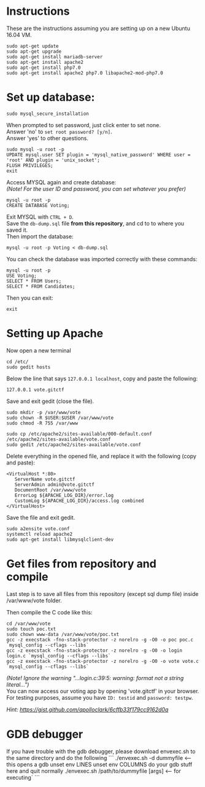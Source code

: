 # Instructions
These are the instructions assuming you are setting up on a new Ubuntu 16.04 VM.

```
sudo apt-get update  
sudo apt-get upgrade  
sudo apt-get install mariadb-server  
sudo apt-get install apache2  
sudo apt-get install php7.0  
sudo apt-get install apache2 php7.0 libapache2-mod-php7.0
```

<h1>Set up database:</h1>

```
sudo mysql_secure_installation
```  
When prompted to set password, just click enter to set none.  
Answer 'no' to `set root password? [y/n]`.  
Answer 'yes' to other questions.

```
sudo mysql -u root -p 
UPDATE mysql.user SET plugin = 'mysql_native_password' WHERE user = 'root' AND plugin = 'unix_socket';
FLUSH PRIVILEGES;
exit
```

Access MYSQL again and create database:  
*(Note! For the user ID and password, you can set whatever you prefer)*
```
mysql -u root -p  
CREATE DATABASE Voting;
```

Exit MYSQL with `CTRL + D`.  
Save the `db-dump.sql` file **from this repository**, and cd to to where you saved it.  
Then import the database:

```
mysql -u root -p Voting < db-dump.sql
```

You can check the database was imported correctly with these commands:
```
mysql -u root -p  
USE Voting;
SELECT * FROM Users; 
SELECT * FROM Candidates;
```
Then you can exit:
```
exit 
```
<h1>Setting up Apache </h1>

Now open a new terminal  
```
cd /etc/  
sudo gedit hosts  
```
Below the line that says `127.0.0.1 localhost`, copy and paste the following:
```
127.0.0.1 vote.gitctf  
```
Save and exit gedit (close the file).

```
sudo mkdir -p /var/www/vote  
sudo chown -R $USER:$USER /var/www/vote
sudo chmod -R 755 /var/www  

sudo cp /etc/apache2/sites-available/000-default.conf /etc/apache2/sites-available/vote.conf  
sudo gedit /etc/apache2/sites-available/vote.conf  
```

Delete everything in the opened file, and replace it with the following (copy and paste):
```
<VirtualHost *:80>  
   ServerName vote.gitctf  
   ServerAdmin admin@vote.gitctf  
   DocumentRoot /var/www/vote  
   ErrorLog ${APACHE_LOG_DIR}/error.log  
   CustomLog ${APACHE_LOG_DIR}/access.log combined  
</VirtualHost>
```
Save the file and exit gedit.
```
sudo a2ensite vote.conf  
systemctl reload apache2  
sudo apt-get install libmysqlclient-dev  
```

<h1>Get files from repository and compile</h1>
Last step is to save all files from this repository (except sql dump file) inside /var/www/vote folder.  


Then compile the C code like this:  
```
cd /var/www/vote
sudo touch poc.txt
sudo chown www-data /var/www/vote/poc.txt
gcc -z execstack -fno-stack-protector -z norelro -g -O0 -o poc poc.c `mysql_config --cflags --libs`
gcc -z execstack -fno-stack-protector -z norelro -g -O0 -o login login.c `mysql_config --cflags --libs`
gcc -z execstack -fno-stack-protector -z norelro -g -O0 -o vote vote.c `mysql_config --cflags --libs`
```
*(Note! Ignore the warning "...login.c:39:5: warning: format not a string literal...")*  
You can now access our voting app by opening 'vote.gitctf' in your browser.  
For testing purposes, assume you have `ID: testid` and `password: testpw`.

<i>Hint: https://gist.github.com/apolloclark/6cffb33f179cc9162d0a</i>

<h1>GDB debugger</h1>
If you have trouble with the gdb debugger, please download envexec.sh to the same directory and do the following
```
./envexec.sh -d dummyfile <-- this opens a gdb
unset env LINES
unset env COLUMNS
do your gdb stuff here and quit normally
./envexec.sh /path/to/dummyfile [args] <-- for executing`
```
